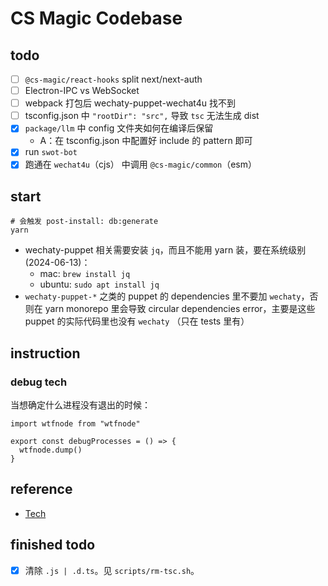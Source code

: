 # CS Magic Codebase

## todo

- [ ] `@cs-magic/react-hooks` split next/next-auth
- [ ] Electron-IPC vs WebSocket
- [ ] webpack 打包后 wechaty-puppet-wechat4u 找不到
- [ ] tsconfig.json 中 `"rootDir": "src",` 导致 `tsc` 无法生成 dist
- [x] `package/llm` 中 config 文件夹如何在编译后保留
  - A：在 tsconfig.json 中配置好 include 的 pattern 即可
- [x] run `swot-bot`
- [x] 跑通在 `wechat4u`（cjs） 中调用 `@cs-magic/common`（esm）

## start

```shell
# 会触发 post-install: db:generate
yarn
```

- wechaty-puppet 相关需要安装 `jq`，而且不能用 yarn 装，要在系统级别 (2024-06-13)：
  - mac: `brew install jq`
  - ubuntu: `sudo apt install jq`
- `wechaty-puppet-*` 之类的 puppet 的 dependencies 里不要加 `wechaty`，否则在 yarn monorepo 里会导致 circular dependencies error，主要是这些 puppet 的实际代码里也没有 `wechaty` （只在 tests 里有）

## instruction

### debug tech

当想确定什么进程没有退出的时候：

```shell
import wtfnode from "wtfnode"

export const debugProcesses = () => {
  wtfnode.dump()
}

```

## reference 

- [Tech](__docs__/tech.md)


## finished todo

- [x] 清除 `.js | .d.ts`。见 `scripts/rm-tsc.sh`。

